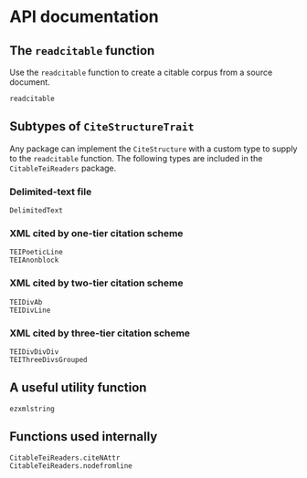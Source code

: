 # API documentation

## The `readcitable` function

Use the `readcitable` function to create a citable corpus from a source document.

```@docs
readcitable
```

## Subtypes of `CiteStructureTrait`

Any package can implement the `CiteStructure` with a custom type to supply to the `readcitable` function.  The following types are included in the `CitableTeiReaders` package.

### Delimited-text file

```@docs
DelimitedText
```

### XML cited by one-tier citation scheme

```@docs
TEIPoeticLine
TEIAnonblock
```
### XML cited by two-tier citation scheme

```@docs
TEIDivAb
TEIDivLine
```
### XML cited by three-tier citation scheme

```@docs
TEIDivDivDiv
TEIThreeDivsGrouped
```


## A useful utility function


```@docs
ezxmlstring
```


## Functions used internally

```@docs
CitableTeiReaders.citeNAttr
CitableTeiReaders.nodefromline
```